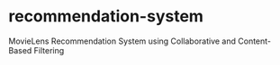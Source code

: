 # recommendation-system
MovieLens Recommendation System using Collaborative and Content-Based Filtering
